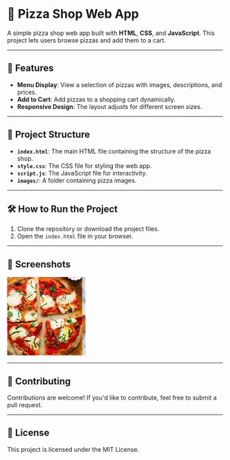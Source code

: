 # 🍕 Pizza Shop Web App

A simple pizza shop web app built with **HTML**, **CSS**, and **JavaScript**. This project lets users browse pizzas and add them to a cart.

---

## 🚀 Features

- **Menu Display**: View a selection of pizzas with images, descriptions, and prices.
- **Add to Cart**: Add pizzas to a shopping cart dynamically.
- **Responsive Design**: The layout adjusts for different screen sizes.

---

## 📂 Project Structure


- **`index.html`**: The main HTML file containing the structure of the pizza shop.
- **`style.css`**: The CSS file for styling the web app.
- **`script.js`**: The JavaScript file for interactivity.
- **`images/`**: A folder containing pizza images.

---

## 🛠️ How to Run the Project

1. Clone the repository or download the project files.
2. Open the `index.html` file in your browser.

---

## 📸 Screenshots

![Pizza Shop Screenshot](images/pizza-mergharitta.jpg)

---

## 🤝 Contributing

Contributions are welcome! If you'd like to contribute, feel free to submit a pull request.

---

## 📄 License

This project is licensed under the MIT License.
